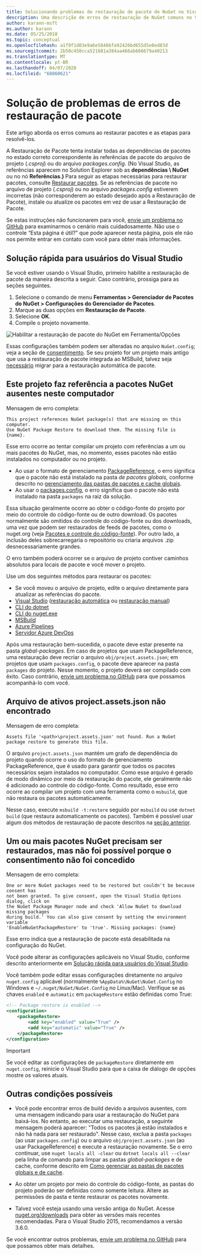 ```yaml
---
title: Solucionando problemas de restauração de pacote do NuGet no Visual Studio
description: Uma descrição de erros de restauração de NuGet comuns no Visual Studio e como solucioná-los.
author: karann-msft
ms.author: karann
ms.date: 05/25/2018
ms.topic: conceptual
ms.openlocfilehash: a1f9f1d03e9a6e58466fa92426bd655d5e8ed83d
ms.sourcegitcommit: 2b50c450cca521681a384aa466ab666679a40213
ms.translationtype: MT
ms.contentlocale: pt-BR
ms.lasthandoff: 04/07/2020
ms.locfileid: "68860621"
---
```

# <a name="troubleshooting-package-restore-errors"></a>Solução de problemas de erros de restauração de pacote

Este artigo aborda os erros comuns ao restaurar pacotes e as etapas para resolvê-los. 

A Restauração de Pacote tenta instalar todas as dependências de pacotes no estado correto correspondente às referências de pacote do arquivo de projeto (*.csproj*) ou do arquivo *packages.config*. (No Visual Studio, as referências aparecem no Solution Explorer sob as **dependências \ NuGet** ou no nó **Referências.)** Para seguir as etapas necessárias para restaurar pacotes, consulte [Restaurar pacotes](../consume-packages/package-restore.md#restore-packages). Se as referências de pacote no arquivo de projeto (*.csproj*) ou no arquivo *packages.config* estiverem incorretas (não corresponderem ao estado desejado após a Restauração de Pacote), instale ou atualize os pacotes em vez de usar a Restauração de Pacote.

Se estas instruções não funcionarem para você, [envie um problema no GitHub](https://github.com/NuGet/docs.microsoft.com-nuget/issues) para examinarmos o cenário mais cuidadosamente. Não use o controle “Esta página é útil?” que pode aparecer nesta página, pois ele não nos permite entrar em contato com você para obter mais informações.

## <a name="quick-solution-for-visual-studio-users"></a>Solução rápida para usuários do Visual Studio

Se você estiver usando o Visual Studio, primeiro habilite a restauração de pacote da maneira descrita a seguir. Caso contrário, prossiga para as seções seguintes.

1. Selecione o comando de menu **Ferramentas > Gerenciador de Pacotes do NuGet > Configurações do Gerenciador de Pacotes**.
1. Marque as duas opções em **Restauração de Pacote**.
1. Selecione **OK**.
1. Compile o projeto novamente.

![Habilitar a restauração de pacote do NuGet em Ferramenta/Opções](../consume-packages/media/restore-01-autorestoreoptions.png)

Essas configurações também podem ser alteradas no arquivo `NuGet.config`; veja a seção de [consentimento](#consent). Se seu projeto for um projeto mais antigo que usa a restauração de pacote integrada ao MSBuild, talvez seja [necessário](package-restore.md#migrate-to-automatic-package-restore-visual-studio) migrar para a restauração automática de pacote.

<a name="missing"></a>

## <a name="this-project-references-nuget-packages-that-are-missing-on-this-computer"></a>Este projeto faz referência a pacotes NuGet ausentes neste computador

Mensagem de erro completa:

```output
This project references NuGet package(s) that are missing on this computer.
Use NuGet Package Restore to download them. The missing file is {name}.
```

Esse erro ocorre ao tentar compilar um projeto com referências a um ou mais pacotes do NuGet, mas, no momento, esses pacotes não estão instalados no computador ou no projeto.

- Ao usar o formato de gerenciamento [PackageReference,](package-references-in-project-files.md) o erro significa que o pacote não está instalado na pasta *de pacotes globais,* conforme descrito no [gerenciamento das pastas de pacotes e cache globais](managing-the-global-packages-and-cache-folders.md).
- Ao usar o [packages.config](../reference/packages-config.md), o erro significa que o pacote não está instalado na pasta `packages` na raiz da solução.

Essa situação geralmente ocorre ao obter o código-fonte do projeto por meio do controle do código-fonte ou de outro download. Os pacotes normalmente são omitidos do controle do código-fonte ou dos downloads, uma vez que podem ser restaurados de feeds de pacotes, como o nuget.org (veja [Pacotes e controle do código-fonte](Packages-and-Source-Control.md)). Por outro lado, a inclusão deles sobrecarregaria o repositório ou criaria arquivos .zip desnecessariamente grandes.

O erro também poderá ocorrer se o arquivo de projeto contiver caminhos absolutos para locais de pacote e você mover o projeto.

Use um dos seguintes métodos para restaurar os pacotes:

- Se você moveu o arquivo de projeto, edite o arquivo diretamente para atualizar as referências do pacote.
- [Visual Studio](package-restore.md#restore-using-visual-studio) ([restauração automática](package-restore.md#restore-packages-automatically-using-visual-studio) ou [restauração manual](package-restore.md#restore-packages-manually-using-visual-studio))
- [CLI do dotnet](package-restore.md#restore-using-the-dotnet-cli)
- [CLI do nuget.exe](package-restore.md#restore-using-the-nugetexe-cli)
- [MSBuild](package-restore.md#restore-using-msbuild)
- [Azure Pipelines](package-restore.md#restore-using-azure-pipelines)
- [Servidor Azure DevOps](package-restore.md#restore-using-azure-devops-server)

Após uma restauração bem-sucedida, o pacote deve estar presente na pasta *global-packages*. Em caso de projetos que usam PackageReference, uma restauração deve recriar o arquivo `obj/project.assets.json`; em projetos que usam `packages.config`, o pacote deve aparecer na pasta `packages` do projeto. Nesse momento, o projeto deverá ser compilado com êxito. Caso contrário, [envie um problema no GitHub](https://github.com/NuGet/docs.microsoft.com-nuget/issues) para que possamos acompanhá-lo com você.

<a name="assets"></a>

## <a name="assets-file-projectassetsjson-not-found"></a>Arquivo de ativos project.assets.json não encontrado

Mensagem de erro completa:

```output
Assets file '<path>\project.assets.json' not found. Run a NuGet package restore to generate this file.
```

O arquivo `project.assets.json` mantém um grafo de dependência do projeto quando ocorre o uso do formato de gerenciamento PackageReference, que é usado para garantir que todos os pacotes necessários sejam instalados no computador. Como esse arquivo é gerado de modo dinâmico por meio da restauração do pacote, ele geralmente não é adicionado ao controle do código-fonte. Como resultado, esse erro ocorre ao compilar um projeto com uma ferramenta como o `msbuild`, que não restaura os pacotes automaticamente.

Nesse caso, execute `msbuild -t:restore` seguido por `msbuild` ou use `dotnet build` (que restaura automaticamente os pacotes). Também é possível usar algum dos métodos de restauração de pacote descritos na [seção anterior](#missing).

<a name="consent"></a>

## <a name="one-or-more-nuget-packages-need-to-be-restored-but-couldnt-be-because-consent-has-not-been-granted"></a>Um ou mais pacotes NuGet precisam ser restaurados, mas não foi possível porque o consentimento não foi concedido

Mensagem de erro completa:

```output
One or more NuGet packages need to be restored but couldn't be because consent has
not been granted. To give consent, open the Visual Studio Options dialog, click on
the NuGet Package Manager node and check 'Allow NuGet to download missing packages
during build.' You can also give consent by setting the environment variable
'EnableNuGetPackageRestore' to 'true'. Missing packages: {name}
```

Esse erro indica que a restauração de pacote está desabilitada na configuração do NuGet.

Você pode alterar as configurações aplicáveis no Visual Studio, conforme descrito anteriormente em [Solução rápida para usuários do Visual Studio](#quick-solution-for-visual-studio-users).

Você também pode editar essas configurações diretamente no arquivo `nuget.config` aplicável (normalmente `%AppData%\NuGet\NuGet.Config` no Windows e `~/.nuget/NuGet/NuGet.Config` no Linux/Mac). Verifique se as chaves `enabled` e `automatic` em `packageRestore` estão definidas como True:

```xml
<!-- Package restore is enabled -->
<configuration>
    <packageRestore>
        <add key="enabled" value="True" />
        <add key="automatic" value="True" />
    </packageRestore>
</configuration>
```

> [!Important]
> Se você editar as configurações de `packageRestore` diretamente em `nuget.config`, reinicie o Visual Studio para que a caixa de diálogo de opções mostre os valores atuais.

## <a name="other-potential-conditions"></a>Outras condições possíveis

- Você pode encontrar erros de build devido a arquivos ausentes, com uma mensagem indicando para usar a restauração do NuGet para baixá-los. No entanto, ao executar uma restauração, a seguinte mensagem poderá aparecer: "Todos os pacotes já estão instalados e não há nada para ser restaurado". Nesse caso, exclua a pasta `packages` (ao usar `packages.config`) ou o arquivo `obj/project.assets.json` (ao usar PackageReference) e execute a restauração novamente. Se o erro continuar, use `nuget locals all -clear` ou `dotnet locals all --clear` pela linha de comando para limpar as pastas *global-packages* e de cache, conforme descrito em [Como gerenciar as pastas de pacotes globais e de cache](managing-the-global-packages-and-cache-folders.md).

- Ao obter um projeto por meio do controle do código-fonte, as pastas do projeto poderão ser definidas como somente leitura. Altere as permissões de pasta e tente restaurar os pacotes novamente.

- Talvez você esteja usando uma versão antiga do NuGet. Acesse [nuget.org/downloads](https://www.nuget.org/downloads) para obter as versões mais recentes recomendadas. Para o Visual Studio 2015, recomendamos a versão 3.6.0.

Se você encontrar outros problemas, [envie um problema no GitHub](https://github.com/NuGet/docs.microsoft.com-nuget/issues) para que possamos obter mais detalhes.
